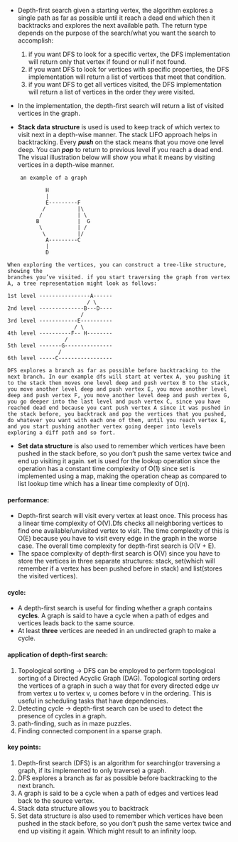 - Depth-first search given a starting vertex, the algorithm explores a single path as far as possible until it reach a dead end which then it backtracks and explores the next available path. The return type depends on the purpose of the search/what you want the search to accomplish:
   1. if you want DFS to look for a specific vertex, the DFS implementation will return only that vertex if found or null if not found.
   2. if you want DFS to look for vertices with specific properties, the DFS implementation will return a list of vertices that meet that condition.
   3. if you want DFS to get all vertices visited, the DFS implementation will return a list of vertices in the order they were visited.   
- In the implementation, the depth-first search will return a list of visited vertices in the graph.

-  **Stack data structure** is used is used to keep track of which vertex to visit next in a depth-wise manner. The stack LIFO approach helps in backtracking. Every ***push*** on the stack means that you move one level deep. You can ***pop*** to return to previous level if you reach a dead end.
The visual illustration below will show you what it means by visiting vertices in a depth-wise manner.
```
    an example of a graph

            H
            |
            E---------F
           /          |\
          /           | \
         B            |  G
          \           | /
           \          |/
            A---------C
            |
            D

When exploring the vertices, you can construct a tree-like structure, showing the
branches you’ve visited. if you start traversing the graph from vertex A, a tree representation might look as follows:

1st level ----------------A------
                         / \
2nd level --------------B---D----
                       /
3rd level ------------E----------
                     / \ 
4th level ----------F-- H--------
                  /
5th level -------G---------------
                /
6th level -----C-----------------   

DFS explores a branch as far as possible before backtracking to the next branch. In our example dfs will start at vertex A, you pushing it to the stack then moves one level deep and push vertex B to the stack, you move another level deep and push vertex E, you move another level deep and push vertex F, you move another level deep and push vertex G, you go deeper into the last level and push vertex C, since you have reached dead end because you cant push vertex A since it was pushed in the stack before, you backtrack and pop the vertices that you pushed, do whatever you want with each one of them, until you reach vertex E, and you start pushing another vertex going deeper into levels exploring a diff path and so fort.

```
- **Set data structure** is also used to remember which vertices have been pushed in the stack before, so you don’t push the same vertex twice and end up visiting it again. set is used for the lookup operation since the operation has a constant time complexity of O(1) since set is implemented using a map, making the operation cheap as compared to list lookup time which has a linear time complexity of O(n).


#### performance:
- Depth-first search will visit every vertex at least once. This process has a linear time complexity of O(V).Dfs checks all neighboring vertices to find one available/unvisited vertex to visit. The time complexity of this is O(E) because you have to visit every edge in the graph in the worse case. The overall time complexity for depth-first search is O(V + E).
-  The space complexity of depth-first search is O(V) since you have to store the vertices in three separate structures: stack, set(which will remember if a vertex has been pushed before in stack) and list(stores the visited vertices).
  
#### cycle:
- A depth-first search is useful for finding whether a graph contains **cycles**. A
graph is said to have a cycle when a path of edges and vertices leads back to the
same source.
- At least **three** vertices are needed in an undirected graph to make a cycle.

   
#### application of depth-first search:
1. Topological sorting -> DFS can be employed to perform topological sorting of a Directed Acyclic Graph (DAG). Topological sorting orders the vertices of a graph in such a way that for every directed edge uv from vertex u to vertex v, u comes before v in the ordering. This is useful in scheduling tasks that have dependencies.
2. Detecting cycle -> depth-first search can be used to detect the presence of cycles in a graph.
3. path-finding, such as in maze puzzles.
4. Finding connected component in a sparse graph.


#### key points:
1. Depth-first search (DFS) is an algorithm for searching(or traversing a graph, if its implemented to only traverse) a graph.
2. DFS explores a branch as far as possible before backtracking to the next branch.
3. A graph is said to be a cycle when a path of edges and vertices lead back to the source vertex.
4. Stack data structure allows you to backtrack
5. Set data structure is also used to remember which vertices have been pushed in the stack before, so you don’t push the same vertex twice and end up visiting it again. Which might result to an infinity loop.